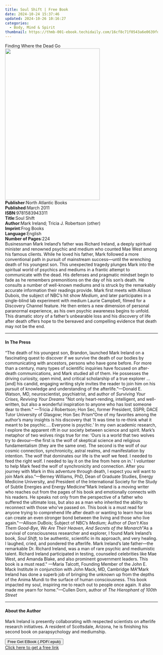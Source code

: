 ```yaml
---
title: Soul Shift | Free Book
date: 2024-10-24 15:37:46
updated: 2024-10-26 10:16:27
categories:
  - Body, Mind & Spirit
thumbnail: https://thmb-001-ebook.techidaily.com/16cf8c71f0543a6e0639fd000d3d15594265c8b51722c0fdcadfa007800a4113.jpg
---
```

<main id="book-container">
  <div class="flex flex-col">
    <div class="book-brief flex-1 py-6 px-4 sm:p-6 md:py-10 md:px-8">
      <!-- brief-->
      <div class="book-brief-main">Finding Where the Dead Go</div>
    </div>
    <div
      class="book-meta-info flex-1 grid gap-4 col-start-1 col-end-3 row-start-1 sm:mb-6 sm:grid-cols-4 lg:gap-6 lg:col-start-2 lg:row-end-6 lg:row-span-6 lg:mb-0"
    >
      <div
        class="book-meta-info-left place-content-center mt-4 p-4 text-sm leading-6 col-start-2 col-span-2 dark:text-slate-400"
      >
        <img
          class="w-full h-500 object-cover rounded-lg sm:h-255 sm:col-span-2 lg:col-span-full"
          src="https://img-001-ebook.techidaily.com/4fcece249c420c329a27e194bafe3d519d1827cd80e6febb278d143380c36e9d.jpg"
          alt=""
          width="312"
          height="500"
        />
      </div>
      <div
        class="book-meta-info-right mt-2 col-start-1 row-start-2 col-span-3 self-center"
      >
        <!-- meta data  -->
        <div class="flex flex-col px-4 md:px-8">
          <div class="flex-1">
            <strong>Publisher</strong>:<span class="px-2"
              >North Atlantic Books</span
            >
          </div>
          <div class="flex-1">
            <strong>Published</strong>:<span class="px-2">March 2011</span>
          </div>
          <div class="flex-1">
            <strong>ISBN</strong>:<span class="px-2">9781583943311</span>
          </div>
          <div class="flex-1">
            <strong>Title</strong>:<span class="px-2">Soul Shift</span>
          </div>
          <div class="flex-1">
            <strong>Author</strong>:<span class="px-2"
              >Mark Ireland; Tricia J. Robertson (other)</span
            >
          </div>
          <div class="flex-1">
            <strong>Imprint</strong>:<span class="px-2">Frog Books</span>
          </div>
          <div class="flex-1">
            <strong>Language</strong>:<span class="px-2">English</span>
          </div>
          <div class="flex-1">
            <strong>Number of Pages</strong>:<span class="px-2">224</span>
          </div>
        </div>
      </div>
    </div>
    <div class="book-description flex-1 py-6 px-4 sm:p-6 md:py-10 md:px-8">
      <div class="book-description-main">
        <div accordion-content="" id="description">
          Businessman Mark Ireland’s father was Richard Ireland, a deeply
          spiritual minister and renowned psychic and medium who counted Mae
          West among his famous clients. While he loved his father, Mark
          followed a more conventional path in pursuit of mainstream
          success—until the wrenching death of his youngest son. This unexpected
          tragedy plunges Mark into the spiritual world of psychics and mediums
          in a frantic attempt to communicate with the dead. His defenses and
          pragmatic mindset begin to fade as he remembers premonitions on the
          day of his son’s death. He consults a number of well-known mediums and
          is struck by the remarkably accurate information their readings
          provide. Mark first meets with Allison Dubois, the subject of NBC’s
          hit show <i>Medium</i>, and later participates in a single-blind lab
          experiment with medium Laurie Campbell, filmed for a Discovery Channel
          feature. He then enters a new dimension of personal paranormal
          experience, as his own psychic awareness begins to unfold. This
          dramatic story of a father’s unbearable loss and his discovery of life
          after death offers hope to the bereaved and compelling evidence that
          death may not be the end.
        </div>
        <div class="accordion-fader"></div>
      </div>
    </div>
    <div class="book-excerpts flex-1 py-6 px-4 sm:p-6 md:py-10 md:px-8">
      <!-- excerpts-->
      <div class="book-excerpts-main">
        <hr />
        <h4 class="placeholder placeholder-heading">
          <span>In The Press</span>
        </h4>
        <p>
          “The death of his youngest son, Brandon, launched Mark Ireland on a
          fascinating quest to discover if we survive the death of our bodies by
          communicating with ancestors, persons who have gone before. For more
          than a century, many types of scientific inquiries have focused on
          after-death communications, and Mark studied all of them. He possesses
          the driving curiosity, open mind, and critical scholarship of a true
          explorer … [and] his candid, engaging writing style invites the reader
          to join him on his pursuit of knowledge and understanding of the
          afterlife.”—Donald E. Watson, MD, neuroscientist, psychiatrist, and
          author of <i>Surviving Your Crises, Reviving Your Dreams</i> "Not only
          heart-rending, intelligent, and well-written, but also a wonderful
          inspiration to anyone who has lost someone dear to them." —Tricia J
          Robertson; Hon Sec, former President, SSPR; DACE Tutor University of
          Glasgow; Hon Sec Prism“One of my favorites among the author’s many
          insights is his discovery that ‘It was time to re-think what it meant
          to be psychic.… Everyone is psychic.’ In my own academic research, I
          explore the apparent rift in our society between science and spirit.
          Mark’s metaphor of two wolves rings true for me: ‘Ours is a world that
          two wolves try to devour—the first is the wolf of skeptical science
          and religious fundamentalism (they are the same one). The second is
          the wolf of our cosmic connection, synchronicity, astral realms, and
          manifestation by intention. The wolf that dominates our life is the
          wolf we feed. I needed to feed the right wolf. I needed to lay it on
          the line from here on in.’ I volunteer to help Mark feed the wolf of
          synchronicity and connection. After you journey with Mark in this
          adventure through death, I expect you will want to join Mark
          also.”—Berney Williams, PhD, Dean of Graduate Studies, Energy Medicine
          University, and President of the International Society for the Study
          of Subtle Energies and Energy Medicine"Mark Ireland is a moving writer
          who reaches out from the pages of his book and emotionally connects
          with his readers. He speaks not only from the perspective of a father
          who suffered the ultimate loss, but also as a man who inherited the
          ability to reconnect with those who've passed on. This book is a must
          read for anyone trying to comprehend life after death or wanting to
          learn how loss can create an even stronger bond between the living and
          those who live again."—Allison DuBois; Subject of NBC’s <i>Medium</i>;
          Author of
          <i
            >Don't Kiss Them Good-Bye, We Are Their Heaven, And Secrets of the
            Monarch</i
          >"As a survival of consciousness researcher and explorer, I found Mark
          Ireland’s book, <i>Soul Shift, </i>to<i> </i>be authentic, scientific
          in its approach, and very healing. I laughed, cried, and pondered the
          afterlife. Mark Ireland’s late father—the remarkable&nbsp;Dr. Richard
          Ireland, was a man of rare psychic and mediumistic talent. Richard
          Ireland participated in testing, counseled celebrities like Mae West,
          and Amanda Blake, and also prominent government leaders. This book is
          a must read." —Maria Talcott, Founding Member of the John E. Mack
          Institute in conjunction with John Mack, MD, Cambridge MA“Mark Ireland
          has done a superb job of bringing the unknown up from the depths of
          the Anima Mundi to the surface of human consciousness. This book
          impacted my soul, inspiring me to reach out to people once again. It
          also made me yearn for home.”—Cullen Dorn, author of <i>The</i>
          <i>Hierophant of 100th Street</i>
        </p>
      </div>
    </div>
    <div class="book-about-author flex-1 py-6 px-4 sm:p-6 md:py-10 md:px-8">
      <!-- about author-->
      <div class="book-main-author-main">
        <hr />
        <h4 class="placeholder placeholder-heading">
          <span>About the Author</span>
        </h4>
        <p>
          Mark Ireland is presently collaborating with respected scientists on
          afterlife research initiatives. A resident of Scottsdale, Arizona, he
          is finishing his second book on parapsychology and mediumship.
        </p>
      </div>
    </div>
    <div class="book-free-get flex-1 py-6 px-4 sm:p-6 md:py-10 md:px-8">
      <button
        id="btn-free-get"
        class="bg-blue-500 hover:bg-blue-700 text-white font-bold py-2 px-4 rounded"
      >
        Free Get EBook (.PDF/.epub)
      </button>
      <div id="countdown-display" class="px-2 text-lg mt-2"></div>
      <a
        id="free-link"
        class="hidden bg-blue-500 hover:bg-blue-700 text-white font-bold py-2 px-4 rounded"
        href="https://www.ebooks.com/en-us/book/663607/soul-shift/mark-ireland/"
        target="_blank"
        >Click here to get a free link</a
      >
    </div>
    <script>
      let countdownTime = 0;
      let countdownInterval = null;
      document
        .getElementById('btn-free-get')
        .addEventListener('click', startCountdown);
      function startCountdown() {
        countdownTime = new Date().getTime() + 60000 * 3;
        countdownInterval = setInterval(updateCountdown, 1000);
        document.getElementById('btn-free-get').disabled = true;
        document
          .getElementById('btn-free-get')
          .classList.add('bg-gray-500', 'cursor-not-allowed');
      }
      function updateCountdown() {
        let currentTime = new Date().getTime();
        let timeLeft = countdownTime - currentTime;
        let secondsLeft = Math.floor(timeLeft / 1000);
        document.getElementById('countdown-display').innerHTML =
          `Remaining time: ${secondsLeft} seconds.`;
        if (secondsLeft <= 0) {
          clearInterval(countdownInterval);
          document.getElementById('btn-free-get').classList.add('hidden');
          document.getElementById('free-link').classList.remove('hidden');
          document.getElementById('countdown-display').innerHTML = '';
        }
      }
    </script>
  </div>
</main>
